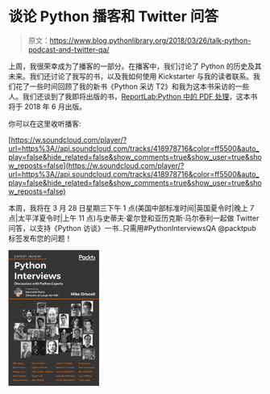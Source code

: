 # 谈论 Python 播客和 Twitter 问答

> 原文：<https://www.blog.pythonlibrary.org/2018/03/26/talk-python-podcast-and-twitter-qa/>

上周，我很荣幸成为了播客的一部分。在播客中，我们讨论了 Python 的历史及其未来。我们还讨论了我写的书，以及我如何使用 Kickstarter 与我的读者联系。我们花了一些时间回顾了我的新书《Python 采访 T2》和我为这本书采访的一些人。我们还谈到了我即将出版的书，[ReportLab:Python 中的 PDF 处理](https://leanpub.com/reportlab)，这本书将于 2018 年 6 月出版。

你可以在这里收听播客:

[https://w.soundcloud.com/player/?url=https%3A//api.soundcloud.com/tracks/418978716&color=ff5500&auto_play=false&hide_related=false&show_comments=true&show_user=true&show_reposts=false](https://w.soundcloud.com/player/?url=https%3A//api.soundcloud.com/tracks/418978716&color=ff5500&auto_play=false&hide_related=false&show_comments=true&show_user=true&show_reposts=false)


本周，我将在 3 月 28 日星期三下午 1 点(美国中部标准时间|英国夏令时|晚上 7 点|太平洋夏令时|上午 11 点)与史蒂夫·霍尔登和亚历克斯·马尔泰利一起做 Twitter 问答，以支持《Python 访谈》一书..只需用#PythonInterviewsQA @packtpub 标签发布您的问题！

[![](img/6ab9c081474a85503a14fa58fa3d45c2.png)](https://www.packtpub.com/web-development/python-interviews)